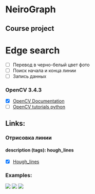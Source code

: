 # NeiroGraph
## Course project

# Edge search
- [ ] Перевод в черно-белый цвет фото
- [ ] Поиск начала и конца линии
- [ ]  Запись данных

### OpenCV 3.4.3
- [x]  [OpenCV Documentation](https://docs.opencv.org/3.4.3/pages.html)
- [ ]  [OpenCV tutorials python](https://pythonprogramming.net/search/?q=opencv)

## Links:

### Отрисовка линии
#### description (tags): hough_lines
- [x] [Hough_lines](https://docs.opencv.org/3.4.0/d9/db0/tutorial_hough_lines.html)
### Examples:
<image src='lines.png'>
<image src='3lines.png'>
<image src='10lines.png'>
